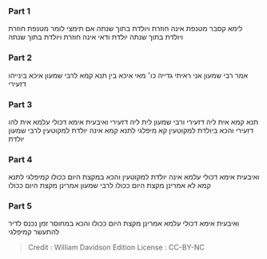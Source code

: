 
### Part 1
לימא קסבר מטנפת אינה חוזרת ויולדת בתוך שנתה אם תימצי לומר מטנפת חוזרת ויולדת בתוך שנתה יולדת ודאי אינה חוזרת ויולדת בתוך שנתה

### Part 2
אמר רבי שמעון אני ראיתי גדייה כו׳ מאי איכא בין תנא קמא לרבי שמעון איכא בינייהו דזעירי

### Part 3
תנא קמא אית ליה דזעירי ורבי שמעון לית ליה דזעירי ואיבעית אימא דכולי עלמא אית להו דזעירי והכא ביולדת למקוטעין קא מיפלגי לתנא קמא אינה יולדת למקוטעין לרבי שמעון יולדת

### Part 4
ואיבעית אימא דכולי עלמא אינה יולדת למקוטעין והכא במקצת היום ככולו קמיפלגי לתנא קמא לא אמרינן מקצת היום ככולו לרבי שמעון אמרינן מקצת היום ככולו

### Part 5
ואיבעית אימא דכולי עלמא אמרינן מקצת היום ככולו והכא במחוסר זמן נכנס לדיר להתעשר קמיפלגי 

>Credit : William Davidson Edition
>License : CC-BY-NC